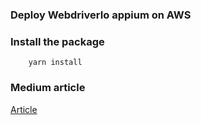 ### Deploy WebdriverIo appium on AWS

### Install the package
```
    yarn install
```

### Medium article
[Article](https://medium.com/@cheyu1220/deploy-mobile-automation-testing-with-webdriverio-x-appium-on-aws-device-farm-84136ff42aa9)